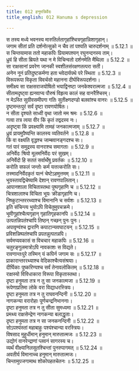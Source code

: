 ```yaml
---
title: 012 हनूमन्निर्वेदः
title_english: 012 Hanuma s depression

---
```

<div class="audioEmbed"  caption="श्रीराम-हरिसीताराममूर्ति-घनपाठिभ्यां वचनम्" src="https://archive.org/download/Ramayana-recitation-Sriram-harisItArAmamUrti-Ghanapaati-v2/Kanda_5/Kanda_5_SK-012-Hanuma_s_depression.mp3"></div>

  
स तस्य मध्ये भवनस्य मारुतिर्लतागृहांश्चित्रगृहान्निशागृहान्।  
जगाम सीतां प्रति दर्शनोत्सुको न चैव तां पश्यति चारुदर्शनाम् ॥ 5.12.1 ॥   
स चिन्तयामास ततो महाकपिः प्रियामपश्यन् रघुनन्दनस्य ताम्।  
ध्रुवं हि सीता म्रियते यथा न मे विचिन्वतो दर्शनमेति मैथिला ॥ 5.12.2 ॥   
सा राक्षसानां प्रवरेण जानकी स्वशीलसंरक्षणतत्परा सती।  
अनेन नूनं प्रतिदुष्टकर्मणा हता भवेदार्यपथे परे स्थिता ॥ 5.12.3 ॥   
विरूपरूपा विकृता विवर्चसो महानना दीर्घविरूपदर्शनाः।  
समीक्ष्य सा राक्षसराजयोषितो भयाद्विनष्टा जनकेश्वरात्मजा ॥ 5.12.4 ॥   
सीतामदृष्ट्वा ह्यनवाप्य पौरुषं विहृत्य कालं सह वानरैश्चिरम्।  
न मेऽस्ति सुग्रीवसमीपगा गतिः सुतीक्ष्णदण्डो बलवांश्च वानरः ॥ 5.12.5 ॥   
दृष्टमन्तःपुरं सर्वं दृष्टा रावणयोषितः।  
न सीता दृश्यते साध्वी वृथा जातो मम श्रमः ॥ 5.12.6 ॥   
गत्वा तत्र त्वया वीर किं कृतं तद्वदस्व नः।  
अदृष्ट्वा किं प्रवक्ष्यामि तामहं जनकात्मजाम् ॥ 5.12.7 ॥   
ध्रुवं प्रायमुपैष्यन्ति कालस्य व्यतिवर्तने ॥ 5.12.8 ॥   
किं वा वक्ष्यति वृद्धश्च जाम्बवानङ्गदश्च सः।  
गतं पारं समुद्रस्य वानराश्च समागताः ॥ 5.12.9 ॥   
अनिर्वेदः श्रियो मूलमनिर्वेदः परं सुखम्।  
अनिर्वेदो हि सततं सर्वार्थेषु प्रवर्तकः ॥ 5.12.10 ॥   
करोति सफलं जन्तोः कर्म यत्तत्करोति सः।  
तस्मादनिर्वेदकृतं यत्नं चेष्टेऽहमुत्तमम् ॥ 5.12.11 ॥   
भूयस्तावद्विचेष्यामि देशान् रावणपालितान्।  
आपानशाला विचितास्तथा पुष्पगृहाणि च ॥ 5.12.12 ॥   
चित्रशालाश्च विचिता भूयः क्रीडागृहाणि च।  
निष्कुटान्तररथ्याश्च विमानानि च सर्वशः ॥ 5.12.13 ॥   
इति संचिन्त्य भुयोऽपि विचेतुमुपचक्रमे।  
भूमीगूहांश्चैत्यगृहान् गृहातिगृहकानपि ॥ 5.12.14 ॥   
उत्पतन्निपतंश्चापि तिष्ठन् गच्छन् पुनः पुनः।  
अपावृण्वंश्च द्वाराणि कपाटान्यवघाटयन् ॥ 5.12.15 ॥   
प्रविशन्निष्पतंश्चापि प्रपतन्नुत्पतन्नपि।  
सर्वमप्यवकासं स विचचार महाकपिः ॥ 5.12.16 ॥   
चतुरङ्गुलमात्रोऽपि नावकाशः स विद्यते।  
रावणान्तःपुरे तस्मिन् यं कपिर्न जगाम सः ॥ 5.12.17 ॥   
प्राकारान्तररथ्याश्च वेदिकाश्चैत्यसंश्रयाः।  
दीर्घिकाः पुष्करिण्यश्च सर्वं तेनावलोकितम् ॥ 5.12.18 ॥   
राक्षस्यो विविधाकारा विरूपा विकृतास्तथा।  
दृष्टा हनुमता तत्र न तु सा जनकात्मजा ॥ 5.12.19 ॥   
रूपेणाप्रतिमा लोके वरा विद्याधरस्त्रियः।  
दृष्टा हनुमता तत्र न तु राघवनन्दिनी ॥ 5.12.20 ॥   
नागकन्या वरारोहाः पूर्णचन्द्रनिभाननाः।  
दृष्टा हनुमता तत्र न तु सीता सुमध्यमा ॥ 5.12.21 ॥   
प्रमथ्य राक्षसेन्द्रेण नागकन्या बलाद्धृताः।  
दृष्टा हनुमता तत्र न सा जनकनन्दिनी ॥ 5.12.22 ॥   
सोऽपश्यंस्तां महाबाहुः पश्यंश्चान्या वरस्त्रियः।  
विषसाद मुहुर्धीमान् हनुमान् मारुतात्मजः ॥ 5.12.23 ॥   
उद्योगं वानरेन्द्राणां प्लवनं सागरस्य च।  
व्यर्थं वीक्ष्यानिलसुतश्चिन्तां पुनरुपागमत् ॥ 5.12.24 ॥   
अवतीर्य विमानाच्च हनुमान् मारुतात्मजः।  
चिन्तामुपजगामाथ शोकोपहतचेतनः ॥ 5.12.25 ॥   